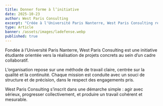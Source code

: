 ```yaml
---
title: Donner forme à l’initiative
date: 2025-10-23
author: West Paris Consulting
excerpt: "Créée à l'Université Paris Nanterre, West Paris Consulting réunit des étudiants souhaitant développer leurs compétences au travers de projets réels. La structure privilégie une approche rigoureuse, collaborative et orientée vers la qualité du travail rendu."
type: Article
banner: /assets/images/ladefense.webp
published: true
---
```

Fondée à l’Université Paris Nanterre, West Paris Consulting est une initiative étudiante orientée vers la réalisation de projets concrets au sein d’un cadre collaboratif.

L’organisation repose sur une méthode de travail claire, centrée sur la qualité et la continuité. Chaque mission est conduite avec un souci de structure et de précision, dans le respect des engagements pris.

West Paris Consulting s’inscrit dans une démarche simple : agir avec sérieux, progresser collectivement, et produire un travail cohérent et mesurable.